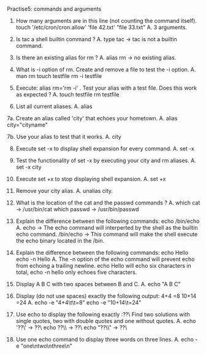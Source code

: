 Practise5: commands and arguments

1. How many arguments are in this line (not counting the command itself).
   touch '/etc/cron/cron.allow' 'file 42.txt' "file 33.txt"
A. 3 arguments.

2. Is tac a shell builtin command ?
A.  type tac -> tac is not a builtin command.

3. Is there an existing alias for rm ?
A. alias rm -> no existing alias.

4. What is -i option of rm. Create and remove a file to test the -i option.
A. man rm
   touch testfile
   rm -i testfile
   
5. Execute: alias rm='rm -i' . Test your alias with a test file. Does this work as expected ?
A. touch testfile
    rm testfile
     
6. List all current aliases.
A. alias

7a. Create an alias called 'city' that echoes your hometown.
A.  alias city="cityname"

7b. Use your alias to test that it works.
A. city

8. Execute set -x to display shell expansion for every command.
A. set -x

9. Test the functionality of set -x by executing your city and rm aliases.
A. set -x
   city
10. Execute set +x to stop displaying shell expansion.
A.  set +x
11. Remove your city alias.
A.  unalias city.

12. What is the location of the cat and the passwd commands ?
A.  which cat -> /usr/bin/cat
    which passwd -> /usr/bin/passwd

13. Explain the difference between the following commands:
    echo
    /bin/echo
A.  echo -> The echo command will interperted by the shell as the builtin echo command.
    /bin/echo -> This command will make the shell execute the echo binary located in the /bin.
    
14. Explain the difference between the following commands:
    echo Hello
    echo -n Hello
A.  The -n option of the echo command will prevent echo from echoing a trailing newline.
    echo Hello will echo six characters in total, echo -n hello only echoes five characters.
    
15. Display A B C with two spaces between B and C.
A.  echo "A B  C"

16. Display (do not use spaces) exactly the following output:
    4+4		=8
    10+14 	=24
A.  echo -e "4+4\t\t=8"
    echo -e "10+14\t=24"
    
17. Use echo to display the following exactly :??\\
    Find two solutions with single quotes, two with double quotes and one without quotes.
A.  echo '??\\' -> ??\\
    echo  ??\\\\ -> ??\\
    echo "??\\\\" -> ??\\    
    
18. Use one echo command to display three words on three lines.
A.  echo -e "one\ntwo\nthree\n"



